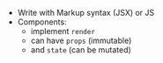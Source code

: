 * Write with Markup syntax (JSX) or JS
* Components:
  * implement `render`
  * can have `props` (immutable)
  * and `state` (can be mutated)